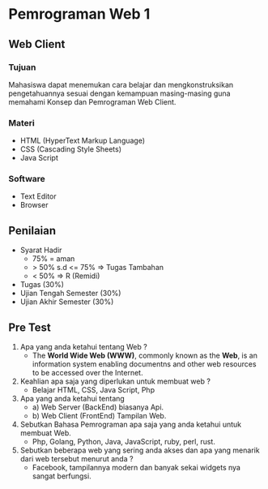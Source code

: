 # Pemrograman Web 1

## Web Client

### Tujuan

Mahasiswa dapat menemukan cara belajar dan mengkonstruksikan pengetahuannya sesuai dengan kemampuan masing-masing guna memahami Konsep dan Pemrograman Web Client.

### Materi

- HTML (HyperText Markup Language)
- CSS (Cascading Style Sheets)
- Java Script

### Software

- Text Editor
- Browser

## Penilaian

- Syarat Hadir
  - 75% = aman
  - \> 50% s.d \<= 75% =\> Tugas Tambahan
  - \< 50% =\> R (Remidi)
- Tugas (30%)
- Ujian Tengah Semester (30%)
- Ujian Akhir Semester (30%)

## Pre Test

1. Apa yang anda ketahui tentang Web ?
   - The **World Wide Web (WWW)**, commonly known as the **Web**, is an information system enabling documentns and other web resources to be accessed over the Internet.
2. Keahlian apa saja yang diperlukan untuk membuat web ?
   - Belajar HTML, CSS, Java Script, Php
3. Apa yang anda ketahui tentang
   - a) Web Server (BackEnd) biasanya Api.
   - b) Web Client (FrontEnd) Tampilan Web.
4. Sebutkan Bahasa Pemrograman apa saja yang anda ketahui untuk membuat Web.
   - Php, Golang, Python, Java, JavaScript, ruby, perl, rust.
5. Sebutkan beberapa web yang sering anda akses dan apa yang menarik dari web tersebut menurut anda ?
   - Facebook, tampilannya modern dan banyak sekai widgets nya sangat berfungsi.
